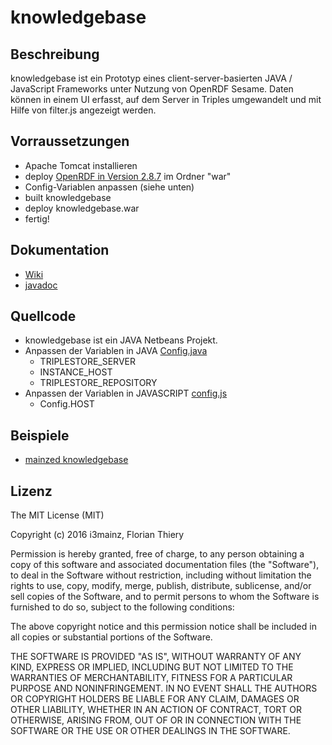 # knowledgebase

## Beschreibung

knowledgebase ist ein Prototyp eines client-server-basierten JAVA / JavaScript Frameworks unter Nutzung von OpenRDF Sesame. Daten können in einem UI erfasst, auf dem Server in Triples umgewandelt und mit Hilfe von filter.js angezeigt werden.

## Vorraussetzungen

* Apache Tomcat installieren
* deploy [OpenRDF in Version 2.8.7](/triplestore) im Ordner "war"
* Config-Variablen anpassen (siehe unten)
* built knowledgebase
* deploy knowledgebase.war
* fertig!

## Dokumentation
* [Wiki](../../wiki)
* [javadoc](/javadoc)

## Quellcode
* knowledgebase ist ein JAVA Netbeans Projekt.
* Anpassen der Variablen in JAVA [Config.java](/netbeans/knowledgebase/src/main/webapp/config.js)
  * TRIPLESTORE_SERVER
  * INSTANCE_HOST
  * TRIPLESTORE_REPOSITORY
* Anpassen der Variablen in JAVASCRIPT [config.js](/netbeans/knowledgebase/src/main/webapp/config.js)
  * Config.HOST

## Beispiele
* [mainzed knowledgebase](http://labeling.i3mainz.hs-mainz.de/knowledgebase/)

## Lizenz

The MIT License (MIT)

Copyright (c) 2016 i3mainz, Florian Thiery

Permission is hereby granted, free of charge, to any person obtaining a copy
of this software and associated documentation files (the "Software"), to deal
in the Software without restriction, including without limitation the rights
to use, copy, modify, merge, publish, distribute, sublicense, and/or sell
copies of the Software, and to permit persons to whom the Software is
furnished to do so, subject to the following conditions:

The above copyright notice and this permission notice shall be included in all
copies or substantial portions of the Software.

THE SOFTWARE IS PROVIDED "AS IS", WITHOUT WARRANTY OF ANY KIND, EXPRESS OR
IMPLIED, INCLUDING BUT NOT LIMITED TO THE WARRANTIES OF MERCHANTABILITY,
FITNESS FOR A PARTICULAR PURPOSE AND NONINFRINGEMENT. IN NO EVENT SHALL THE
AUTHORS OR COPYRIGHT HOLDERS BE LIABLE FOR ANY CLAIM, DAMAGES OR OTHER
LIABILITY, WHETHER IN AN ACTION OF CONTRACT, TORT OR OTHERWISE, ARISING FROM,
OUT OF OR IN CONNECTION WITH THE SOFTWARE OR THE USE OR OTHER DEALINGS IN THE
SOFTWARE.
